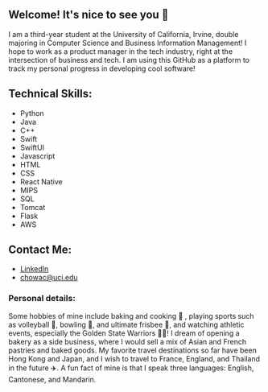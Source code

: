 ## Welcome! It's nice to see you 👋

I am a third-year student at the University of California, Irvine, double majoring in Computer Science and Business Information Management! I hope to work as a product manager in the tech industry, right at the intersection of business and tech. I am using this GitHub as a platform to track my personal progress in developing cool software!

## Technical Skills: 
- Python
- Java
- C++
- Swift
- SwiftUI
- Javascript
- HTML
- CSS
- React Native
- MIPS
- SQL
- Tomcat
- Flask
- AWS

## Contact Me: 
- [LinkedIn](https://www.linkedin.com/in/alvinachow)
- [chowac@uci.edu](mailto:chowac@uci.edu)


### Personal details: 

Some hobbies of mine include baking and cooking 🍜 , playing sports such as volleyball 🏐, bowling 🎳, and ultimate frisbee 🥏, and watching athletic events, especially the Golden State Warriors 💙💛! I dream of opening a bakery as a side business, where I would sell a mix of Asian and French pastries and baked goods. My favorite travel destinations so far have been Hong Kong and Japan, and I wish to travel to France, England, and Thailand in the future ✈️. A fun fact of mine is that I speak three languages: English, Cantonese, and Mandarin.


<!--
**alvinacchow/alvinacchow** is a ✨ _special_ ✨ repository because its `README.md` (this file) appears on your GitHub profile.

Here are some ideas to get you started:

- 🔭 I’m currently working on ...
- 🌱 I’m currently learning ...
- 👯 I’m looking to collaborate on ...
- 🤔 I’m looking for help with ...
- 💬 Ask me about ...
- 📫 How to reach me: ...
- 😄 Pronouns: ...
- ⚡ Fun fact: ...
:i
:q
:q
-->
